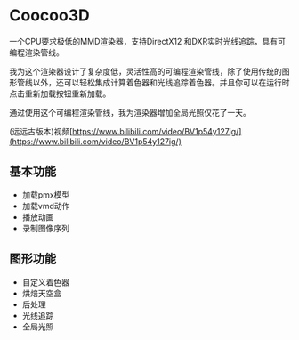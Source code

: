 # Coocoo3D
一个CPU要求极低的MMD渲染器，支持DirectX12 和DXR实时光线追踪，具有可编程渲染管线。

我为这个渲染器设计了复杂度低，灵活性高的可编程渲染管线，除了使用传统的图形管线以外，还可以轻松集成计算着色器和光线追踪着色器。并且你可以在运行时点击重新加载按钮重新加载。

通过使用这个可编程渲染管线，我为渲染器增加全局光照仅花了一天。

(远远古版本)视频[https://www.bilibili.com/video/BV1p54y127ig/](https://www.bilibili.com/video/BV1p54y127ig/)

## 基本功能
* 加载pmx模型
* 加载vmd动作
* 播放动画
* 录制图像序列
## 图形功能
* 自定义着色器
* 烘焙天空盒
* 后处理
* 光线追踪
* 全局光照
